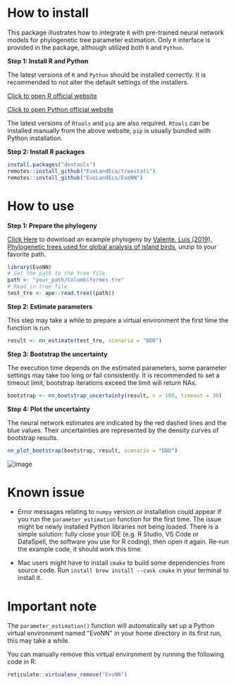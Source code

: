 # How to install
This package illustrates how to integrate `R` with pre-trained neural network models for phylogenetic tree parameter estimation. Only `R` interface is provided in the package, although utilized both `R` and `Python`. 

**Step 1: Install R and Python**

The latest versions of `R` and `Python` should be installed correctly. It is recommended to not alter the default settings of the installers. 

[Click to open R official website](https://cran.r-project.org/)

[Click to open Python official website](https://www.python.org/downloads/)

The latest versions of `Rtools` and `pip` are also required. `Rtools` can be installed manually from the above website, `pip` is usually bundled with Python installation.

**Step 2: Install R packages**
```r
install.packages("devtools")
remotes::install_github("EvoLandEco/treestats")
remotes::install_github("EvoLandEco/EvoNN")
```

# How to use
**Step 1: Prepare the phylogeny**

[Click Here](https://github.com/user-attachments/files/16026922/Columbiformes.zip) to download an example phylogeny by [Valente, Luis (2019), Phylogenetic trees used for global analysis of island birds](https://data.mendeley.com/datasets/p6hm5w8s3b/2 ), unzip to your favorite path.
```r
library(EvoNN)
# Set the path to the tree file
path <- "your_path/Columbiformes.tre"
# Read in tree file
test_tre <- ape::read.tree((path))
```
**Step 2: Estimate parameters**

This step may take a while to prepare a virtual environment the first time the function is run. 
```r
result <- nn_estimate(test_tre, scenario = "DDD")
```
**Step 3: Bootstrap the uncertainty**

The execution time depends on the estimated parameters, some parameter settings may take too long or fail consistently. It is recommended to set a timeout limit, bootstrap iterations exceed the limit will return NAs.
```r
bootstrap <- nn_bootstrap_uncertainty(result, n = 100, timeout = 30)
```
**Step 4: Plot the uncertainty**

The neural network estimates are indicated by the red dashed lines and the blue values. Their uncertainties are represented by the density curves of bootstrap results.
```r
nn_plot_bootstrap(bootstrap, result, scenario = "DDD")
```
![image](https://github.com/EvoLandEco/EvoNN/assets/57348932/a98d521a-63a4-47d0-84c6-ccaaed74d6ea)




# Known issue

- Error messages relating to `numpy` version or installation could appear if you run the `parameter_estimation` function for the first time. The issue might be newly installed Python libraries not being loaded. There is a simple solution: fully close your IDE (e.g. R Studio, VS Code or DataSpell, the software you use for R coding), then open it again. Re-run the example code, it should work this time.

- Mac users might have to install `cmake` to build some dependencies from source code. Run `install brew install --cask cmake` in your terminal to install it.

# Important note

The `parameter_estimation()` function will automatically set up a Python virtual environment named "EvoNN" in your home directory in its first run, this may take a while.

You can manually remove this virtual environment by running the following code in R:

```r
reticulate::virtualenv_remove("EvoNN")
```
